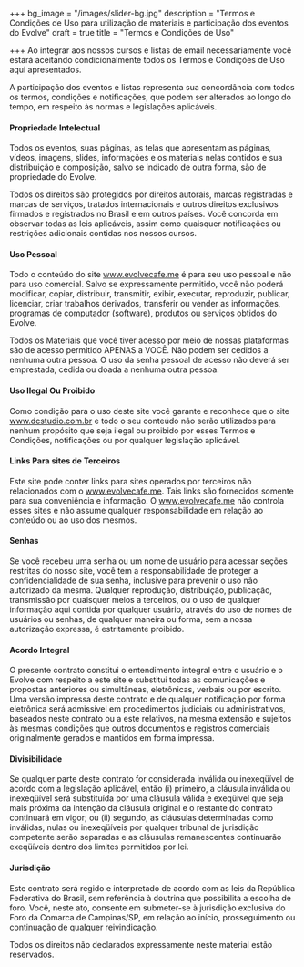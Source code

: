 +++
bg_image = "/images/slider-bg.jpg"
description = "Termos e Condições de Uso para utilização de materiais e participação dos eventos do Evolve"
draft = true
title = "Termos e Condições de Uso"

+++
Ao integrar aos nossos cursos e listas de email necessariamente você estará aceitando condicionalmente todos os Termos e Condições de Uso aqui apresentados.

A participação dos eventos e listas representa sua concordância com todos os termos, condições e notificações, que podem ser alterados ao longo do tempo, em respeito às normas e legislações aplicáveis.

#### **Propriedade Intelectual**

Todos os eventos, suas páginas, as telas que apresentam as páginas, vídeos, imagens, slides, informações e os materiais nelas contidos e sua distribuição e composição, salvo se indicado de outra forma, são de propriedade do Evolve.

Todos os direitos são protegidos por direitos autorais, marcas registradas e marcas de serviços, tratados internacionais e outros direitos exclusivos firmados e registrados no Brasil e em outros países. Você concorda em observar todas as leis aplicáveis, assim como quaisquer notificações ou restrições adicionais contidas nos nossos cursos.

#### **Uso Pessoal**

Todo o conteúdo do site www.evolvecafe.me é para seu uso pessoal e não para uso comercial. Salvo se expressamente permitido, você não poderá modificar, copiar, distribuir, transmitir, exibir, executar, reproduzir, publicar, licenciar, criar trabalhos derivados, transferir ou vender as informações, programas de computador (software), produtos ou serviços obtidos do Evolve.

Todos os Materiais que você tiver acesso por meio de nossas plataformas são de acesso permitido APENAS a VOCÊ. Não podem ser cedidos a nenhuma outra pessoa. O uso da senha pessoal de acesso não deverá ser emprestada, cedida ou doada a nenhuma outra pessoa.

#### **Uso Ilegal Ou Proibido**

Como condição para o uso deste site você garante e reconhece que o site www.dcstudio.com.br e todo o seu conteúdo não serão utilizados para nenhum propósito que seja ilegal ou proibido por esses Termos e Condições, notificações ou por qualquer legislação aplicável.

#### **Links Para sites de Terceiros**

Este site pode conter links para sites operados por terceiros não relacionados com o www.evolvecafe.me. Tais links são fornecidos somente para sua conveniência e informação. O www.evolvecafe.me não controla esses sites e não assume qualquer responsabilidade em relação ao conteúdo ou ao uso dos mesmos.

#### **Senhas**

Se você recebeu uma senha ou um nome de usuário para acessar seções restritas do nosso site, você tem a responsabilidade de proteger a confidencialidade de sua senha, inclusive para prevenir o uso não autorizado da mesma. Qualquer reprodução, distribuição, publicação, transmissão por quaisquer meios a terceiros, ou o uso de qualquer informação aqui contida por qualquer usuário, através do uso de nomes de usuários ou senhas, de qualquer maneira ou forma, sem a nossa autorização expressa, é estritamente proibido.

#### **Acordo Integral**

O presente contrato constitui o entendimento integral entre o usuário e o Evolve com respeito a este site e substitui todas as comunicações e propostas anteriores ou simultâneas, eletrônicas, verbais ou por escrito. Uma versão impressa deste contrato e de qualquer notificação por forma eletrônica será admissível em procedimentos judiciais ou administrativos, baseados neste contrato ou a este relativos, na mesma extensão e sujeitos às mesmas condições que outros documentos e registros comerciais originalmente gerados e mantidos em forma impressa.

#### **Divisibilidade**

Se qualquer parte deste contrato for considerada inválida ou inexeqüível de acordo com a legislação aplicável, então (i) primeiro, a cláusula inválida ou inexeqüível será substituída por uma cláusula válida e exeqüível que seja mais próxima da intenção da cláusula original e o restante do contrato continuará em vigor; ou (ii) segundo, as cláusulas determinadas como inválidas, nulas ou inexeqüíveis por qualquer tribunal de jurisdição competente serão separadas e as cláusulas remanescentes continuarão exeqüíveis dentro dos limites permitidos por lei.

#### **Jurisdição**

Este contrato será regido e interpretado de acordo com as leis da República Federativa do Brasil, sem referência à doutrina que possibilita a escolha de foro. Você, neste ato, consente em submeter-se à jurisdição exclusiva do Foro da Comarca de Campinas/SP, em relação ao início, prosseguimento ou continuação de qualquer reivindicação.

Todos os direitos não declarados expressamente neste material estão reservados.
